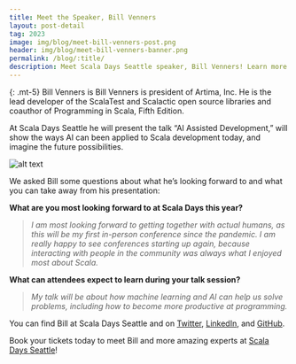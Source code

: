 ```yaml
---
title: Meet the Speaker, Bill Venners
layout: post-detail
tag: 2023
image: img/blog/meet-bill-venners-post.png
header: img/blog/meet-bill-venners-banner.png
permalink: /blog/:title/
description: Meet Scala Days Seattle speaker, Bill Venners! Learn more about this speaker before meeting him in Seattle this June.
---
```

{: .mt-5}
Bill Venners is Bill Venners is president of Artima, Inc. He is the lead developer of the ScalaTest and Scalactic open source libraries and coauthor of Programming in Scala, Fifth Edition.

At Scala Days Seattle he will present the talk “AI Assisted Development,” will show the ways AI can been applied to Scala development today, and imagine the future possibilities.


![alt text](/img/assets/seattle/talks/SpeakerCard-BillVenners-1920x1080.png)


We asked Bill some questions about what he’s looking forward to and what you can take away from his presentation: 

**What are you most looking forward to at Scala Days this year?**

> *I am most looking forward to getting together with actual humans, as this will be my first in-person conference since the pandemic. I am really happy to see conferences starting up again, because interacting with people in the community was always what I enjoyed most about Scala.*


**What can attendees expect to learn during your talk session?**

> *My talk will be about how machine learning and AI can help us solve problems, including how to become more productive at programming.*



You can find Bill at Scala Days Seattle and on [Twitter](https://twitter.com/bvenners/), [LinkedIn](https://www.linkedin.com/in/bill-venners-27570a1/), and [GitHub](https://github.com/bvenners).

Book your tickets today to meet Bill and more amazing experts at [Scala Days Seattle](https://scaladays.org/seattle-2023/)!
